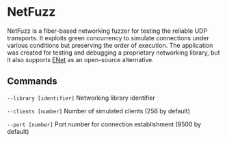 # NetFuzz
NetFuzz is a fiber-based networking fuzzer for testing the reliable UDP transports. It exploits green concurrency to simulate connections under various conditions but preserving the order of execution. The application was created for testing and debugging a proprietary networking library, but it also supports [ENet](https://github.com/nxrighthere/ENet-CSharp) as an open-source alternative.

Commands
--------
`--library [identifier]` Networking library identifier

`--clients [number]` Number of simulated clients (256 by default)

`--port [number]` Port number for connection establishment (9500 by default)
